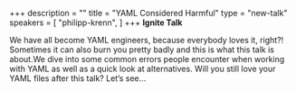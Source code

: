 +++
description = ""
title = "YAML Considered Harmful"
type = "new-talk"
speakers = [
        "philipp-krenn",
]
+++
**Ignite Talk**

We have all become YAML engineers, because everybody loves it, right?! Sometimes it can also burn you pretty badly and this is what this talk is about.We dive into some common errors people encounter when working with YAML as well as a quick look at alternatives. Will you still love your YAML files after this talk? Let’s see…